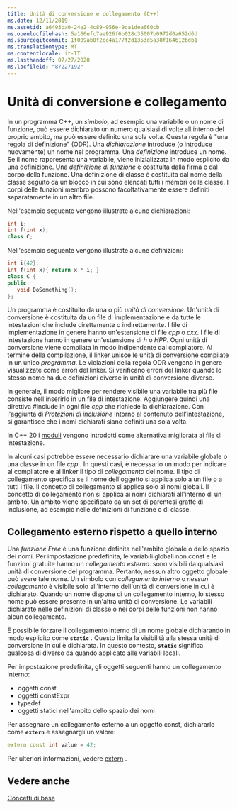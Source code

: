 ```yaml
---
title: Unità di conversione e collegamento (C++)
ms.date: 12/11/2019
ms.assetid: a6493ba0-24e2-4c89-956e-9da1dea660cb
ms.openlocfilehash: 5a166efc7ae926f6b028c35007b0972d0a652d6d
ms.sourcegitcommit: 1f009ab0f2cc4a177f2d1353d5a38f164612bdb1
ms.translationtype: MT
ms.contentlocale: it-IT
ms.lasthandoff: 07/27/2020
ms.locfileid: "87227192"
---
```

# <a name="translation-units-and-linkage"></a>Unità di conversione e collegamento

In un programma C++, un *simbolo*, ad esempio una variabile o un nome di funzione, può essere dichiarato un numero qualsiasi di volte all'interno del proprio ambito, ma può essere definito una sola volta. Questa regola è "una regola di definizione" (ODR). Una *dichiarazione* introduce (o introduce nuovamente) un nome nel programma. Una *definizione* introduce un nome. Se il nome rappresenta una variabile, viene inizializzata in modo esplicito da una definizione. Una *definizione di funzione* è costituita dalla firma e dal corpo della funzione. Una definizione di classe è costituita dal nome della classe seguito da un blocco in cui sono elencati tutti i membri della classe. I corpi delle funzioni membro possono facoltativamente essere definiti separatamente in un altro file.

Nell'esempio seguente vengono illustrate alcune dichiarazioni:

```cpp
int i;
int f(int x);
class C;
```

Nell'esempio seguente vengono illustrate alcune definizioni:

```cpp
int i{42};
int f(int x){ return x * i; }
class C {
public:
   void DoSomething();
};
```

Un programma è costituito da una o più *unità di conversione*. Un'unità di conversione è costituita da un file di implementazione e da tutte le intestazioni che include direttamente o indirettamente. I file di implementazione in genere hanno un'estensione di file *cpp* o *cxx*. I file di intestazione hanno in genere un'estensione di *h* o *HPP*. Ogni unità di conversione viene compilata in modo indipendente dal compilatore. Al termine della compilazione, il linker unisce le unità di conversione compilate in un unico *programma*. Le violazioni della regola ODR vengono in genere visualizzate come errori del linker. Si verificano errori del linker quando lo stesso nome ha due definizioni diverse in unità di conversione diverse.

In generale, il modo migliore per rendere visibile una variabile tra più file consiste nell'inserirlo in un file di intestazione. Aggiungere quindi una direttiva #include in ogni file *cpp* che richiede la dichiarazione. Con l'aggiunta di *Protezioni di inclusione* intorno al contenuto dell'intestazione, si garantisce che i nomi dichiarati siano definiti una sola volta.

In C++ 20 i [moduli](modules-cpp.md) vengono introdotti come alternativa migliorata ai file di intestazione.

In alcuni casi potrebbe essere necessario dichiarare una variabile globale o una classe in un file *cpp* . In questi casi, è necessario un modo per indicare al compilatore e al linker il tipo di *collegamento* del nome. Il tipo di collegamento specifica se il nome dell'oggetto si applica solo a un file o a tutti i file. Il concetto di collegamento si applica solo ai nomi globali. Il concetto di collegamento non si applica ai nomi dichiarati all'interno di un ambito. Un ambito viene specificato da un set di parentesi graffe di inclusione, ad esempio nelle definizioni di funzione o di classe.

## <a name="external-vs-internal-linkage"></a>Collegamento esterno rispetto a quello interno

Una *funzione Free* è una funzione definita nell'ambito globale o dello spazio dei nomi. Per impostazione predefinita, le variabili globali non const e le funzioni gratuite hanno un *collegamento esterno*. sono visibili da qualsiasi unità di conversione del programma. Pertanto, nessun altro oggetto globale può avere tale nome. Un simbolo con *collegamento interno* o *nessun collegamento* è visibile solo all'interno dell'unità di conversione in cui è dichiarato. Quando un nome dispone di un collegamento interno, lo stesso nome può essere presente in un'altra unità di conversione. Le variabili dichiarate nelle definizioni di classe o nei corpi delle funzioni non hanno alcun collegamento.

È possibile forzare il collegamento interno di un nome globale dichiarando in modo esplicito come **`static`** . Questo limita la visibilità alla stessa unità di conversione in cui è dichiarata. In questo contesto, **`static`** significa qualcosa di diverso da quando applicato alle variabili locali.

Per impostazione predefinita, gli oggetti seguenti hanno un collegamento interno:

- oggetti const
- oggetti constExpr
- typedef
- oggetti statici nell'ambito dello spazio dei nomi

Per assegnare un collegamento esterno a un oggetto const, dichiararlo come **`extern`** e assegnargli un valore:

```cpp
extern const int value = 42;
```

Per ulteriori informazioni, vedere [extern](extern-cpp.md) .

## <a name="see-also"></a>Vedere anche

[Concetti di base](../cpp/basic-concepts-cpp.md)
